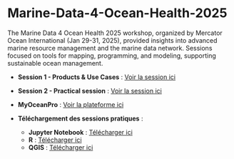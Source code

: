 # Marine-Data-4-Ocean-Health-2025

The Marine Data 4 Ocean Health 2025 workshop, organized by Mercator Ocean International (Jan 29-31, 2025), provided insights into advanced marine resource management and the marine data network. Sessions focused on tools for mapping, programming, and modeling, supporting sustainable ocean management.

- **Session 1 - Products & Use Cases** : [Voir la session ici](https://www.youtube.com/watch?v=Nbit2PuqBwQ&t=2s)
- **Session 2 - Practical session** : [Voir la session ici](https://www.youtube.com/watch?v=ufgIKQpGFr8&t=1s)

- **MyOceanPro** : [Voir la plateforme ici](https://data.marine.copernicus.eu/viewer/expert?view=viewer&crs=epsg:4326&t=1742990400000&z=0&center=0,0.4335495717870429&zoom=9.55&layers=H4sIAAFU4mcAAzWOXQuCMBhG.8t7nTk1Ina3vgVLad1IxMtw8wM2F2mRRf_9RXT5cJ4D5.QCLQZ1jSVQ2CTpnCXI9izJeczX6WG1YPyI2TZHQgIk4cQvjDIdGiux0hYv9eD1teqFRdGWBZIxmUVSVZgFS89g6Awy9X8PGMEzbqV6ACUjuAt9U7umBepF.yUcihxrvjGoiTO0rXghtAJaCt2p9.kDKnY6yLEAAAA-&basemap=dark)

- **Téléchargement des sessions pratiques** :
  - **Jupyter Notebook** : [Télécharger ici](https://atlas.mercator-ocean.fr/s/NamyB7SGeLeiQpa)
  - **R** : [Télécharger ici](https://atlas.mercator-ocean.fr/s/icCC2zK69KkLXzC)
  - **QGIS** : [Télécharger ici](https://atlas.mercator-ocean.fr/s/t2b796co6Y87g7p)
